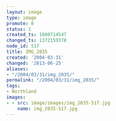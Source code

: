 ```yaml
---
layout: image
type: image
promote: 0
status: 1
created_ts: 1080714547
changed_ts: 1372159378
node_id: 517
title: IMG_2035
created: '2004-03-31'
changed: '2013-06-25'
aliases:
- "/2004/03/31/img_2035/"
permalink: "/2004/03/31/img_2035/"
tags:
- Northland
images:
- - src: image/images/img_2035-517.jpg
    name: img_2035-517.jpg
---
```


